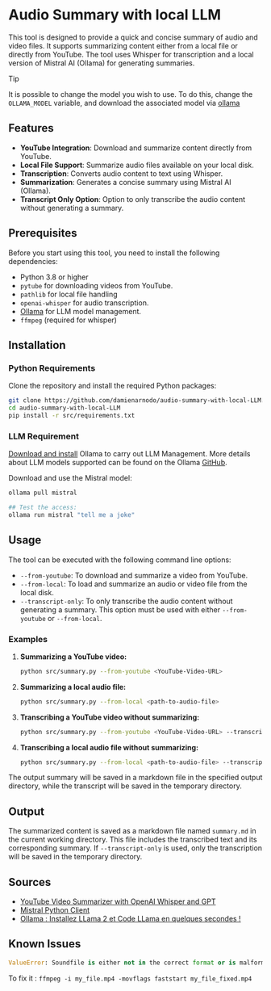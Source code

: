 # Audio Summary with local LLM

This tool is designed to provide a quick and concise summary of audio and video files. It supports summarizing content either from a local file or directly from YouTube. The tool uses Whisper for transcription and a local version of Mistral AI (Ollama) for generating summaries.

> [!TIP]  
> It is possible to change the model you wish to use.
> To do this, change the `OLLAMA_MODEL` variable, and download the associated model via [ollama](https://github.com/ollama/ollama)

## Features

- **YouTube Integration**: Download and summarize content directly from YouTube.
- **Local File Support**: Summarize audio files available on your local disk.
- **Transcription**: Converts audio content to text using Whisper.
- **Summarization**: Generates a concise summary using Mistral AI (Ollama).
- **Transcript Only Option**: Option to only transcribe the audio content without generating a summary.

## Prerequisites

Before you start using this tool, you need to install the following dependencies:

- Python 3.8 or higher
- `pytube` for downloading videos from YouTube.
- `pathlib` for local file handling
- `openai-whisper` for audio transcription.
- [Ollama](https://ollama.com) for LLM model management.
- `ffmpeg` (required for whisper)

## Installation

### Python Requirements

Clone the repository and install the required Python packages:

```bash
git clone https://github.com/damienarnodo/audio-summary-with-local-LLM.git
cd audio-summary-with-local-LLM
pip install -r src/requirements.txt
```

### LLM Requirement

[Download and install](https://ollama.com) Ollama to carry out LLM Management. More details about LLM models supported can be found on the Ollama [GitHub](https://github.com/ollama/ollama).

Download and use the Mistral model:

```bash
ollama pull mistral

## Test the access:
ollama run mistral "tell me a joke"
```

## Usage

The tool can be executed with the following command line options:

- `--from-youtube`: To download and summarize a video from YouTube.
- `--from-local`: To load and summarize an audio or video file from the local disk.
- `--transcript-only`: To only transcribe the audio content without generating a summary. This option must be used with either `--from-youtube` or `--from-local`.

### Examples

1. **Summarizing a YouTube video:**

   ```bash
   python src/summary.py --from-youtube <YouTube-Video-URL>
   ```

2. **Summarizing a local audio file:**

   ```bash
   python src/summary.py --from-local <path-to-audio-file>
   ```

3. **Transcribing a YouTube video without summarizing:**

   ```bash
   python src/summary.py --from-youtube <YouTube-Video-URL> --transcript-only
   ```

4. **Transcribing a local audio file without summarizing:**

   ```bash
   python src/summary.py --from-local <path-to-audio-file> --transcript-only
   ```

The output summary will be saved in a markdown file in the specified output directory, while the transcript will be saved in the temporary directory.

## Output

The summarized content is saved as a markdown file named `summary.md` in the current working directory. This file includes the transcribed text and its corresponding summary. If `--transcript-only` is used, only the transcription will be saved in the temporary directory.

## Sources

- [YouTube Video Summarizer with OpenAI Whisper and GPT](https://github.com/mirabdullahyaser/Summarizing-Youtube-Videos-with-OpenAI-Whisper-and-GPT-3/tree/master)
- [Mistral Python Client](https://github.com/mistralai/client-python)
- [Ollama : Installez LLama 2 et Code LLama en quelques secondes !](https://www.geeek.org/tutoriel-installation-llama-2-et-code-llama/)

## Known Issues

```python
ValueError: Soundfile is either not in the correct format or is malformed. Ensure that the soundfile has a valid audio file extension (e.g. wav, flac or mp3) and is not corrupted. If reading from a remote URL, ensure that the URL is the full address to **download** the audio file.
```

To fix it :
`ffmpeg -i my_file.mp4 -movflags faststart my_file_fixed.mp4`
